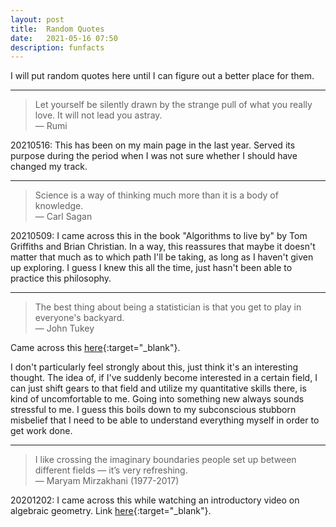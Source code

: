 ```yaml
---
layout: post
title:  Random Quotes
date:   2021-05-16 07:50
description: funfacts
---
```


I will put random quotes here until I can figure out a better place for them.

---

<blockquote>
  Let yourself be silently drawn by the strange pull of what you really love. It will not lead you astray.<br>
    — Rumi
</blockquote>

20210516: This has been on my main page in the last year. Served its purpose during the period when I was not sure whether I should have changed my track.

---

<blockquote>
  Science is a way of thinking much more than it is a body of knowledge.<br>
    — Carl Sagan
</blockquote>

20210509: I came across this in the book "Algorithms to live by" by Tom Griffiths and Brian Christian. In a way, this reassures that maybe it doesn't matter that much as to which path I'll be taking, as long as I haven't given up exploring. I guess I knew this all the time, just hasn't been able to practice this philosophy.

---

<blockquote>
    The best thing about being a statistician is that you get to play in everyone's backyard.<br>
    — John Tukey
</blockquote>

Came across this [here](https://www.youtube.com/watch?v=qxdGIA8qZ0A){:target="_blank"}. 

I don't particularly feel strongly about this, just think it's an interesting thought. The idea of, if I've suddenly become interested in a certain field, I can just shift gears to that field and utilize my quantitative skills there, is kind of uncomfortable to me. Going into something new always sounds stressful to me. I guess this boils down to my subconscious stubborn misbelief that I need to be able to understand everything myself in order to get work done.

---

<blockquote>
    I like crossing the imaginary boundaries people set up between different fields — it’s very refreshing. <br>
    — Maryam Mirzakhani (1977-2017)
</blockquote>

20201202: I came across this while watching an introductory video on algebraic geometry. Link [here](https://www.nationalacademies.org/event/05-14-2019/math-frontiers-webinar-algebraic-geometry){:target="_blank"}. 


